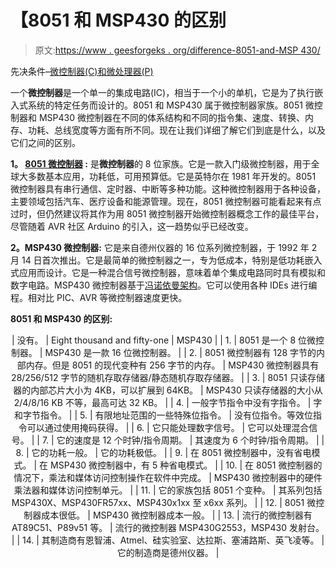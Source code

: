 # 【8051 和 MSP430 的区别

> 原文:[https://www . geesforgeks . org/difference-8051-and-MSP 430/](https://www.geeksforgeeks.org/difference-between-8051-and-msp430/)

先决条件–[微控制器(C)和微处理器(P)](https://www.geeksforgeeks.org/whats-difference-between-microcontoller-%C2%B5c-and-microprocessor-%C2%B5p/)

一个**微控制器**是一个单一的集成电路(IC)，相当于一个小的单机，它是为了执行嵌入式系统的特定任务而设计的。8051 和 MSP430 属于微控制器家族。8051 微控制器和 MSP430 微控制器在不同的体系结构和不同的指令集、速度、转换、内存、功耗、总线宽度等方面有所不同。现在让我们详细了解它们到底是什么，以及它们之间的区别。

**1。 [8051 微控制器](https://www.geeksforgeeks.org/introduction-to-8051-microcontroller/) :**
是**微控制器**的 8 位家族。它是一款入门级微控制器，用于全球大多数基本应用，功耗低，可用预算低。它是英特尔在 1981 年开发的。8051 微控制器具有串行通信、定时器、中断等多种功能。这种微控制器用于各种设备，主要领域包括汽车、医疗设备和能源管理。现在，8051 微控制器可能看起来有点过时，但仍然建议将其作为用 8051 微控制器开始微控制器概念工作的最佳平台，尽管随着 AVR 社区 Arduino 的引入，这一趋势似乎已经改变。

**2。MSP430 微控制器:**
它是来自德州仪器的 16 位系列微控制器，于 1992 年 2 月 14 日首次推出。它是最简单的微控制器之一，专为低成本，特别是低功耗嵌入式应用而设计。它是一种混合信号微控制器，意味着单个集成电路同时具有模拟和数字电路。MSP430 微控制器基于[冯诺依曼架构](https://www.geeksforgeeks.org/computer-organization-von-neumann-architecture/)。它可以使用各种 IDEs 进行编程。相对比 PIC、AVR 等微控制器速度更快。

**8051 和 MSP430 的区别:**

<center>

| 没有。 | Eight thousand and fifty-one | MSP430 |
| 1. | 8051 是一个 8 位微控制器。 | MSP430 是一款 16 位微控制器。 |
| 2. | 8051 微控制器有 128 字节的内部内存。但是 8051 的现代变种有 256 字节的内存。 | MSP430 微控制器具有 28/256/512 字节的随机存取存储器/静态随机存取存储器。 |
| 3. | 8051 只读存储器的内部芯片大小为 4KB，可以扩展到 64KB。 | MSP430 只读存储器的大小从 2/4/8/16 KB 不等，最高可达 32 KB。 |
| 4. | 一般字节指令中没有字指令。 | 字和字节指令。 |
| 5. | 有限地址范围的一些特殊位指令。 | 没有位指令。等效位指令可以通过使用掩码获得。 |
| 6. | 它只能处理数字信号。 | 它可以处理混合信号。 |
| 7. | 它的速度是 12 个时钟/指令周期。 | 其速度为 6 个时钟/指令周期。 |
| 8. | 它的功耗一般。 | 它的功耗极低。 |
| 9. | 在 8051 微控制器中，没有省电模式。 | 在 MSP430 微控制器中，有 5 种省电模式。 |
| 10. | 在 8051 微控制器的情况下，乘法和媒体访问控制操作在软件中完成。 | MSP430 微控制器中的硬件乘法器和媒体访问控制单元。 |
| 11. | 它的家族包括 8051 个变种。 | 其系列包括 MSP430X、MSP430FR57xx、MSP430x1xx 至 x6xx 系列。 |
| 12. | 8051 微控制器成本很低。 | MSP430 微控制器成本一般。 |
| 13. | 流行的微控制器有 AT89C51、P89v51 等。 | 流行的微控制器 MSP430G2553，MSP430 发射台。 |
| 14. | 其制造商有恩智浦、Atmel、硅实验室、达拉斯、塞浦路斯、英飞凌等。 | 它的制造商是德州仪器。 |

</center>